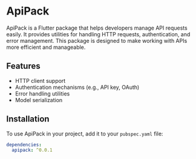 # ApiPack

ApiPack is a Flutter package that helps developers manage API requests easily. It provides utilities for handling HTTP requests, authentication, and error management. This package is designed to make working with APIs more efficient and manageable.

## Features

- HTTP client support
- Authentication mechanisms (e.g., API key, OAuth)
- Error handling utilities
- Model serialization

## Installation

To use ApiPack in your project, add it to your `pubspec.yaml` file:

```yaml
dependencies:
  apipack: ^0.0.1
